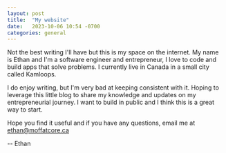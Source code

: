 ```yaml
---
layout: post
title:  "My website"
date:   2023-10-06 10:54 -0700
categories: general
---
```


<!-- 

1. Intro

2. Quick idea for this site

3. End
 -->

Not the best writing I'll have but this is my space on the internet. My name is Ethan and I'm a software engineer and entrepreneur, I love to code and build apps that solve problems. I currently live in Canada in a small city called Kamloops. 

I do enjoy writing, but I'm very bad at keeping consistent with it. Hoping to leverage this little blog to share my knowledge and updates on my entrepreneurial journey. I want to build in public and I think this is a great way to start. 

Hope you find it useful and if you have any questions, email me at ethan@moffatcore.ca


-- Ethan